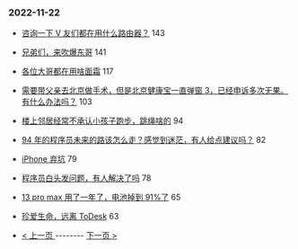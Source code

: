 ### 2022-11-22 
- [咨询一下 V 友们都在用什么路由器？](https://www.v2ex.com/t/896942) 143
- [兄弟们，来吹爆东哥](https://www.v2ex.com/t/897106) 141
- [各位大哥都在用啥面霜](https://www.v2ex.com/t/897009) 117
- [需要带父亲去北京做手术，但是北京健康宝一直弹窗 3，已经申诉多次无果。有什么办法吗？](https://www.v2ex.com/t/896998) 103
- [楼上邻居经常不承认小孩子跑步，跳绳啥的](https://www.v2ex.com/t/896926) 94
- [94 年的程序员未来的路该怎么走？感觉到迷茫，有人给点建议吗？](https://www.v2ex.com/t/897015) 82
- [iPhone 弃坑](https://www.v2ex.com/t/897024) 79
- [程序员白头发问题，有人解决了吗](https://www.v2ex.com/t/897005) 78
- [13 pro max 用了一年了，电池掉到 91%了](https://www.v2ex.com/t/896984) 65
- [珍爱生命，远离 ToDesk](https://www.v2ex.com/t/897040) 63 

- [ < 上一页 ](https://github.com/able8/v2ex-hot-record/blob/master/2022-11-21.md) -------- [ 下一页 > ](https://github.com/able8/v2ex-hot-record/blob/master/2022-11-23.md)